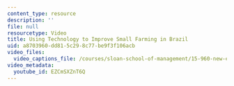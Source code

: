 ```yaml
---
content_type: resource
description: ''
file: null
resourcetype: Video
title: Using Technology to Improve Small Farming in Brazil
uid: a8703960-dd81-5c29-8c77-be9f3f106acb
video_files:
  video_captions_file: /courses/sloan-school-of-management/15-960-new-executive-thinking-social-impact-technology-projects-fall-2017-spring-2018/the-projects/aline/using-technology-to-improve-small-farming-in-brazil-1/EZCmSXZnT6Q.vtt
video_metadata:
  youtube_id: EZCmSXZnT6Q
---
```

